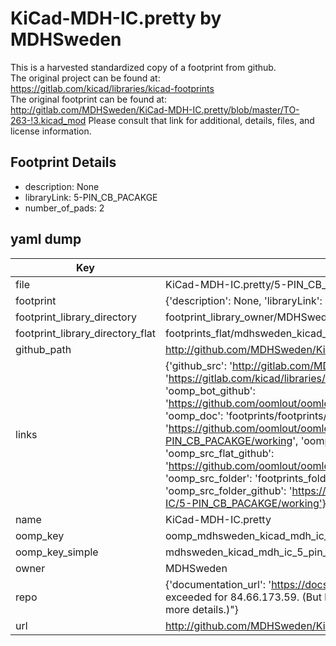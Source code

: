 # KiCad-MDH-IC.pretty by MDHSweden  
This is a harvested standardized copy of a footprint from github.  
The original project can be found at:  
https://gitlab.com/kicad/libraries/kicad-footprints  
The original footprint can be found at:
http://gitlab.com/MDHSweden/KiCad-MDH-IC.pretty/blob/master/TO-263-!3.kicad_mod
Please consult that link for additional, details, files, and license information.  
## Footprint Details
* description: None  
* libraryLink: 5-PIN_CB_PACAKGE  
* number_of_pads: 2  
## yaml dump  
| Key | Value |  
| --- | --- |  
| file | KiCad-MDH-IC.pretty/5-PIN_CB_PACAKGE.kicad_mod |  
| footprint | {'description': None, 'libraryLink': '5-PIN_CB_PACAKGE', 'number_of_pads': 2} |  
| footprint_library_directory | footprint_library_owner/MDHSweden_KiCad-MDH-IC.pretty |  
| footprint_library_directory_flat | footprints_flat/mdhsweden_kicad_mdh_ic_5_pin_cb_pacakge/working |  
| github_path | http://github.com/MDHSweden/KiCad-MDH-IC.pretty/blob/master/5-PIN_CB_PACAKGE.kicad_mod |  
| links | {'github_src': 'http://gitlab.com/MDHSweden/KiCad-MDH-IC.pretty/blob/master/TO-263-!3.kicad_mod', 'github_src_repo': 'https://gitlab.com/kicad/libraries/kicad-footprints', 'oomp_bot': 'footprints/mdhsweden_kicad_mdh_ic_5_pin_cb_pacakge/working', 'oomp_bot_github': 'https://github.com/oomlout/oomlout_oomp_footprint_bot/tree/main/footprints/mdhsweden_kicad_mdh_ic_5_pin_cb_pacakge/working', 'oomp_doc': 'footprints/footprints/MDHSweden/KiCad-MDH-IC/5-PIN_CB_PACAKGE/working/', 'oomp_doc_github': 'https://github.com/oomlout/oomlout_oomp_footprint_doc/tree/main/footprints/footprints/MDHSweden/KiCad-MDH-IC/5-PIN_CB_PACAKGE/working', 'oomp_src_flat': 'footprints_flat/footprints_flat/mdhsweden_kicad_mdh_ic_5_pin_cb_pacakge/working', 'oomp_src_flat_github': 'https://github.com/oomlout/oomlout_oomp_footprint_src/tree/main/footprints_flat/mdhsweden_kicad_mdh_ic_5_pin_cb_pacakge/working', 'oomp_src_folder': 'footprints_folder/footprints_folder/MDHSweden/KiCad-MDH-IC/5-PIN_CB_PACAKGE/working', 'oomp_src_folder_github': 'https://github.com/oomlout/oomlout_oomp_footprint_src/tree/main/footprints_folder/MDHSweden/KiCad-MDH-IC/5-PIN_CB_PACAKGE/working'} |  
| name | KiCad-MDH-IC.pretty |  
| oomp_key | oomp_mdhsweden_kicad_mdh_ic_5_pin_cb_pacakge |  
| oomp_key_simple | mdhsweden_kicad_mdh_ic_5_pin_cb_pacakge |  
| owner | MDHSweden |  
| repo | {'documentation_url': 'https://docs.github.com/rest/overview/resources-in-the-rest-api#rate-limiting', 'message': "API rate limit exceeded for 84.66.173.59. (But here's the good news: Authenticated requests get a higher rate limit. Check out the documentation for more details.)"} |  
| url | http://github.com/MDHSweden/KiCad-MDH-IC.pretty |  

